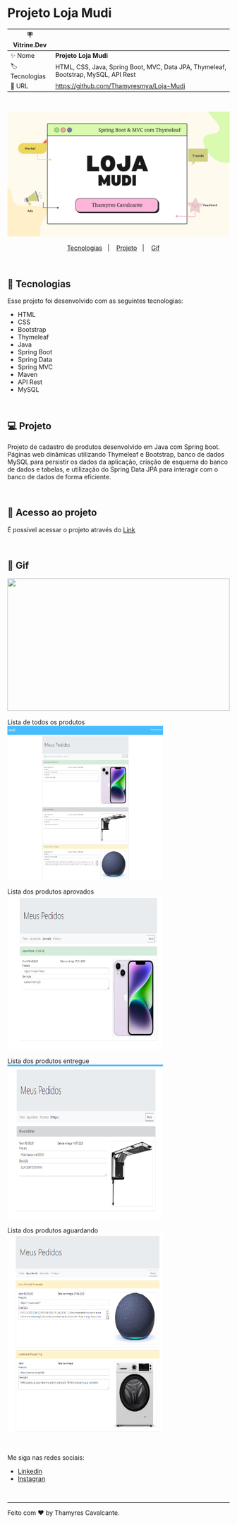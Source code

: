 # Projeto Loja Mudi

| :placard: Vitrine.Dev |     |
| -------------  | --- |
| :sparkles: Nome        | **Projeto Loja Mudi**
| :label: Tecnologias | HTML, CSS, Java, Spring Boot, MVC, Data JPA, Thymeleaf, Bootstrap, MySQL, API Rest
| :rocket: URL         | https://github.com/Thamyresmya/Loja-Mudi

<br>

![](geral/img/Capa.jpg)


<p align="center">
  <a href="#-tecnologias">Tecnologias</a>&nbsp;&nbsp;&nbsp;|&nbsp;&nbsp;&nbsp;  
  <a href="#-projeto">Projeto</a>&nbsp;&nbsp;&nbsp;|&nbsp;&nbsp;&nbsp;  
  <a href="#-gif">Gif</a>&nbsp;&nbsp;&nbsp;&nbsp;&nbsp;&nbsp;
</p>

<br>


## 🚀 Tecnologias

Esse projeto foi desenvolvido com as seguintes tecnologias:

- HTML
- CSS
- Bootstrap
- Thymeleaf 
- Java
- Spring Boot
- Spring Data
- Spring MVC
- Maven
- API Rest
- MySQL

<br>

## 💻 Projeto

Projeto de cadastro de produtos desenvolvido em Java com Spring boot. Páginas web dinâmicas utilizando Thymeleaf e Bootstrap, banco de dados MySQL para persistir os dados da aplicação, criação de esquema do banco de dados e tabelas, e utilização do Spring Data JPA para interagir com o banco de dados de forma eficiente.

<br>

## 📁 Acesso ao projeto

É possível acessar o projeto através do [Link](https://github.com/Thamyresmya/Loja-Mudi)


<br>

## 📸 Gif

<img width="100%" height="300" src="./geral/img/Loja_Mudi.gif"></img>

Lista de todos os produtos <br>
<img width="70%" height="350" src="./geral/img/Lista_todos.png"></img>

Lista dos produtos aprovados<br>
<img width="70%" height="350" src="./geral/img/Lista_aprovado.png"></img>

Lista dos produtos entregue<br>
<img width="70%" height="350" src="./geral/img/Lista_entregue.png"></img>

Lista dos produtos aguardando<br>
<img width="70%" height="450" src="./geral/img/Lista_aguardando.png"></img>


<br>

Me siga nas redes sociais:
- [Linkedin](https://www.linkedin.com/in/thamyrescavalcante/)
- [Instagran](https://www.instagram.com/thamyres__cavalcante/)

<br>

---

Feito com ♥ by Thamyres Cavalcante.



